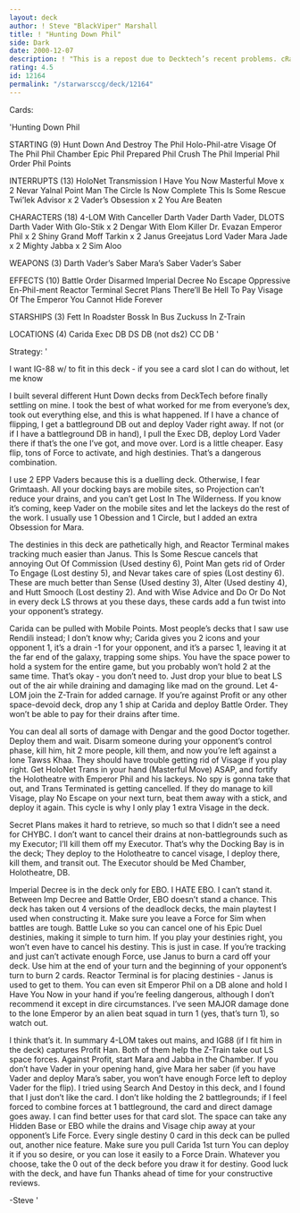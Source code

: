 ```yaml
---
layout: deck
author: ! Steve "BlackViper" Marshall
title: ! "Hunting Down Phil"
side: Dark
date: 2000-12-07
description: ! "This is a repost due to Decktech’s recent problems. cRaZy high destiny duelling deck."
rating: 4.5
id: 12164
permalink: "/starwarsccg/deck/12164"
---
```

Cards: 

'Hunting Down Phil

STARTING (9)
Hunt Down And Destroy The Phil
Holo-Phil-atre
Visage Of The Phil
Phil Chamber
Epic Phil
Prepared Phil
Crush The Phil
Imperial Phil Order
Phil Points

INTERRUPTS (13)
HoloNet Transmission
I Have You Now
Masterful Move x 2
Nevar Yalnal
Point Man
The Circle Is Now Complete
This Is Some Rescue
Twi’lek Advisor x 2
Vader’s Obsession x 2
You Are Beaten

CHARACTERS (18)
4-LOM With Canceller
Darth Vader
Darth Vader, DLOTS
Darth Vader With Glo-Stik x 2
Dengar With Elom Killer
Dr. Evazan
Emperor Phil x 2
Shiny Grand Moff Tarkin x 2
Janus Greejatus
Lord Vader
Mara Jade x 2
Mighty Jabba x 2
Sim Aloo

WEAPONS (3)
Darth Vader’s Saber
Mara’s Saber
Vader’s Saber

EFFECTS (10)
Battle Order
Disarmed
Imperial Decree
No Escape
Oppressive En-Phil-ment
Reactor Terminal
Secret Plans
There’ll Be Hell To Pay
Visage Of The Emperor
You Cannot Hide Forever

STARSHIPS (3)
Fett In Roadster
Bossk In Bus
Zuckuss In Z-Train

LOCATIONS (4)
Carida
Exec DB
DS DB (not ds2)
CC DB '

Strategy: '

I want IG-88 w/ to fit in this deck - if you see a card slot I can do without, let me know

I built several different Hunt Down decks from DeckTech before finally settling on mine. I took the best of what worked for me from everyone’s dex, took out everything else, and this is what happened. If I have a chance of flipping, I get a battleground DB out and deploy Vader right away. If not (or if I have a battleground DB in hand), I pull the Exec DB, deploy Lord Vader there if that’s the one I’ve got, and move over. Lord is a little cheaper. Easy flip, tons of Force to activate, and high destinies. That’s a dangerous combination.

I use 2 EPP Vaders because this is a duelling deck. Otherwise, I fear Grimtaash. All your docking bays are mobile sites, so Projection can’t reduce your drains, and you can’t get Lost In The Wilderness. If you know it’s coming, keep Vader on the mobile sites and let the lackeys do the rest of the work. I usually use 1 Obession and 1 Circle, but I added an extra Obsession for Mara.

The destinies in this deck are pathetically high, and Reactor Terminal makes tracking much easier than Janus. This Is Some Rescue cancels that annoying Out Of Commission (Used destiny 6), Point Man gets rid of Order To Engage (Lost destiny 5), and Nevar takes care of spies (Lost destiny 6). These are much better than Sense (Used destiny 3), Alter (Used destiny 4), and Hutt Smooch (Lost destiny 2). And with Wise Advice and Do Or Do Not in every deck LS throws at you these days, these cards add a fun twist into your opponent’s strategy.

Carida can be pulled with Mobile Points. Most people’s decks that I saw use Rendili instead; I don’t know why; Carida gives you 2 icons and your opponent 1, it’s a drain -1 for your opponent, and it’s a parsec 1, leaving it at the far end of the galaxy, trapping some ships. You have the space power to hold a system for the entire game, but you probably won’t hold 2 at the same time. That’s okay - you don’t need to. Just drop your blue to beat LS out of the air while draining and damaging like mad on the ground. Let 4-LOM join the Z-Train for added carnage. If you’re against Profit or any other space-devoid deck, drop any 1 ship at Carida and deploy Battle Order. They won’t be able to pay for their drains after time.

You can deal all sorts of damage with Dengar and the good Doctor together. Deploy them and wait. Disarm someone during your opponent’s control phase, kill him, hit 2 more people, kill them, and now you’re left against a lone Tawss Khaa. They should have trouble getting rid of Visage if you play right. Get HoloNet Trans in your hand (Masterful Move) ASAP, and fortify the Holotheatre with Emperor Phil and his lackeys. No spy is gonna take that out, and Trans Terminated is getting cancelled. If they do manage to kill Visage, play No Escape on your next turn, beat them away with a stick, and deploy it again. This cycle is why I only play 1 extra Visage in the deck.

Secret Plans makes it hard to retrieve, so much so that I didn’t see a need for CHYBC. I don’t want to cancel their drains at non-battlegrounds such as my Executor; I’ll kill them off my Executor. That’s why the Docking Bay is in the deck; They deploy to the Holotheatre to cancel visage, I deploy there, kill them, and transit out. The Executor should be Med Chamber, Holotheatre, DB.

Imperial Decree is in the deck only for EBO. I HATE EBO. I can’t stand it. Between Imp Decree and Battle Order, EBO doesn’t stand a chance. This deck has taken out 4 versions of the deadlock decks, the main playtest I used when constructing it. Make sure you leave a Force for Sim when battles are tough. Battle Luke so you can cancel one of his Epic Duel destinies, making it simple to turn him. If you play your destinies right, you won’t even have to cancel his destiny. This is just in case. If you’re tracking and just can’t activate enough Force, use Janus to burn a card off your deck. Use him at the end of your turn and the beginning of your opponent’s turn to burn 2 cards. Reactor Terminal is for placing destinies - Janus is used to get to them. You can even sit Emperor Phil on a DB alone and hold I Have You Now in your hand if you’re feeling dangerous, although I don’t recommend it except in dire circumstances. I’ve seen MAJOR damage done to the lone Emperor by an alien beat squad in turn 1 (yes, that’s turn 1), so watch out.

I think that’s it. In summary 4-LOM takes out mains, and IG88 (if I fit him in the deck) captures Profit Han. Both of them help the Z-Train take out LS space forces. Against Profit, start Mara and Jabba in the Chamber. If you don’t have Vader in your opening hand, give Mara her saber (if you have Vader and deploy Mara’s saber, you won’t have enough Force left to deploy Vader for the flip). I tried using Search And Destoy in this deck, and I found that I just don’t like the card. I don’t like holding the 2 battlegrounds; if I feel forced to combine forces at 1 battleground, the card and direct damage goes away. I can find better uses for that card slot. The space can take any Hidden Base or EBO while the drains and Visage chip away at your opponent’s Life Force. Every single destiny 0 card in this deck can be pulled out, another nice feature. Make sure you pull Carida 1st turn You can deploy it if you so desire, or you can lose it easily to a Force Drain. Whatever you choose, take the 0 out of the deck before you draw it for destiny. Good luck with the deck, and have fun Thanks ahead of time for your constructive reviews.

-Steve '

